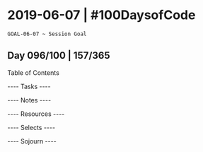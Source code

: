 # 2019-06-07 | #100DaysofCode

    GOAL-06-07 ~ Session Goal

## Day 096/100 | 157/365

Table of Contents

---- Tasks ----


---- Notes ----


---- Resources ----


---- Selects ----


---- Sojourn ----

